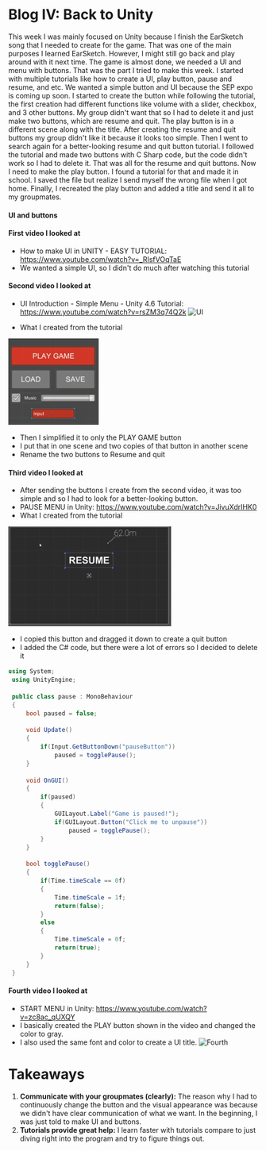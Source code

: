 # Blog IV: Back to Unity

This week I was mainly focused on Unity because I finish the EarSketch song that I needed to create for the game. That was one of the main purposes I learned EarSketch. However, I might still go back and play around with it next time. The game is almost done, we needed a UI and menu with buttons. That was the part I tried to make this week. I started with multiple tutorials like how to create a UI, play button, pause and resume, and etc. We wanted a simple button and UI because the SEP expo is coming up soon. I started to create the button while following the tutorial, the first creation had different functions like volume with a slider, checkbox, and 3 other buttons. My group didn't want that so I had to delete it and just make two buttons, which are resume and quit. The play button is in a different scene along with the title. After creating the resume and quit buttons my group didn't like it because it looks too simple. Then I went to search again for a better-looking resume and quit button tutorial. I followed the tutorial and made two buttons with C Sharp code, but the code didn't work so I had to delete it. That was all for the resume and quit buttons. Now I need to make the play button. I found a tutorial for that and made it in school. I saved the file but realize I send myself the wrong file when I got home. Finally, I recreated the play button and added a title and send it all to my groupmates. 

#### UI and buttons 

#### First video I looked at
  + How to make UI in UNITY - EASY TUTORIAL: https://www.youtube.com/watch?v=_RIsfVOqTaE
  + We wanted a simple UI, so I didn't do much after watching this tutorial

#### Second video I looked at
  + UI Introduction - Simple Menu - Unity 4.6 Tutorial: https://www.youtube.com/watch?v=rsZM3q74Q2k
![UI](https://i.ytimg.com/vi/rsZM3q74Q2k/maxresdefault.jpg)

+ What I created from the tutorial

![First](Annotation.png)
+ Then I simplified it to only the PLAY GAME button
+ I put that in one scene and two copies of that button in another scene 
+ Rename the two buttons to Resume and quit

#### Third video I looked at
  + After sending the buttons I create from the second video, it was too simple and so I had to look for a better-looking button.
  + PAUSE MENU in Unity: https://www.youtube.com/watch?v=JivuXdrIHK0
+ What I created from the tutorial

![Pause](PAUSE.png)
+ I copied this button and dragged it down to create a quit button
+ I added the C# code, but there were a lot of errors so I decided to delete it
```C#
using System;
 using UnityEngine;
 
 public class pause : MonoBehaviour
 {
     bool paused = false;
 
     void Update()
     {
         if(Input.GetButtonDown("pauseButton"))
             paused = togglePause();
     }
     
     void OnGUI()
     {
         if(paused)
         {
             GUILayout.Label("Game is paused!");
             if(GUILayout.Button("Click me to unpause"))
                 paused = togglePause();
         }
     }
     
     bool togglePause()
     {
         if(Time.timeScale == 0f)
         {
             Time.timeScale = 1f;
             return(false);
         }
         else
         {
             Time.timeScale = 0f;
             return(true);    
         }
     }
 }
```
#### Fourth video I looked at
+ START MENU in Unity: https://www.youtube.com/watch?v=zc8ac_qUXQY
+ I basically created the PLAY button shown in the video and changed the color to gray.
+ I also used the same font and color to create a UI title.
![Fourth](https://i.ytimg.com/vi/zc8ac_qUXQY/maxresdefault.jpg)


# Takeaways
1. **Communicate with your groupmates (clearly):** The reason why I had to continuously change the button and the visual appearance was because we didn't have clear communication of what we want. In the beginning, I was just told to make UI and buttons. 
2. **Tutorials provide great help:** I learn faster with tutorials compare to just diving right into the program and try to figure things out.


